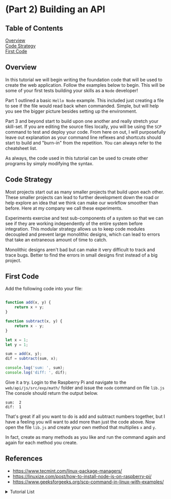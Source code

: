# (Part 2) Building an API

## Table of Contents
[Overview](#overview)<br>
[Code Strategy](#code-strategy)<br>
[First Code](#first-code)<br>

## Overview

In this tutorial we will begin writing the foundation code that will be used to create the web application. Follow the examples below to begin. This will be some of your first tests building your skills as a `Node` developer! 

Part 1 outlined a basic `Hello Node` example. This included just creating a file to see if the file would read back when commanded. Simple, but will help you see the bigger picture besides setting up the environment. 

Part 3 and beyond start to build upon one another and really stretch your skill-set. If you are editing the source files locally, you will be using the `SCP` command to test and deploy your code. From here on out, I will purposefully leave out explanation as your command line reflexes and shortcuts should start to build and "burn-in" from the repetition. You can always refer to the cheatsheet list.

As always, the code used in this tutorial can be used to create other programs by simply modifying the syntax.

## Code Strategy 

Most projects start out as many smaller projects that build upon each other. These smaller projects can lead to further development down the road or help explore an idea that we think can make our workflow smoother than before. Here at my company we call these experiments. 

Experiments exercise and test sub-components of a system so that we can see if they are working independently of the entire system before integration. This modular strategy allows us to keep code modules decoupled and prevent large monolithic designs, which can lead to errors that take an extraneous amount of time to catch. 

Monolithic designs aren't bad but can make it very difficult to track and trace bugs. Better to find the errors in small designs first instead of a big project.

## First Code

Add the following code into your file:

```javascript

function add(x, y) {
    return x + y; 
}

function subtract(x, y) {
    return x - y; 
}

let x = 1;
let y = 1;

sum = add(x, y);
dif = subtract(sum, x);

console.log('sum: ', sum);
console.log('diff: ', dif);
```

Give it a try. Login to the Raspberry Pi and navigate to the `web/api/js/src/exp/math/` folder and issue the `node` command on file `lib.js` The console should return the output  below.
```console
sum:  2
dif:  1
```

That's great if all you want to do is add and subtract numbers together, but I have a feeling you will want to add more than just the code above. Now open the file `lib.js` and create your own method that multiplies `x` and `y`.

In fact, create as many methods as you like and run the command again and again for each method you create.


## References
 - https://www.tecmint.com/linux-package-managers/
 - https://linuxize.com/post/how-to-install-node-js-on-raspberry-pi/
 - https://www.geeksforgeeks.org/scp-command-in-linux-with-examples/

<details><summary>Tutorial List</summary>
<br>

### Prep

[Raspberry Pi Prep](/prep/README.md)<br>

### Linux - WSl setup

[(Part 0) Operating System (Linux)](linux/README.md)<br>

### Database

[(Part 1) Database (MySQL)](db/README.md)<br>
[(Part 2)  Tables, Queries, and SQL](db/README2.md)<br>
[(Part 3)  Working with Relations](db/README3.md)<br>
[(Part 4) Putting it all together](db/README4.md)<br>
[(Extras) Setting MySQL Timezone on Raspberry Pi](db/MYSQLTZ.md)<br>

### Web

[Getting Started with Node](web/README.md)<br>
[(Part 1) Web API (Node)](web/api/js/src/iotapi/README.md)<br>
[(Part 2) Web API (Node)](web/api/js/src/iotapi/README2.md)<br>
[(Part 3) Web API (Node)](web/api/js/src/iotapi/README3.md)<br>
[(Part 4) Web API (Node)](web/api/js/src/iotapi/README4.md)<br>
[(Part X) Security](web/READMEX.md)<br>

### UX

[Angular (Web Framework)](web/ux/README.md)<br>

### API

[Installing MySQL Connector for Python](web/api/py/README.md)

### Cryptography

[Crypto](web/CRYPTO.md)<br>

</details>